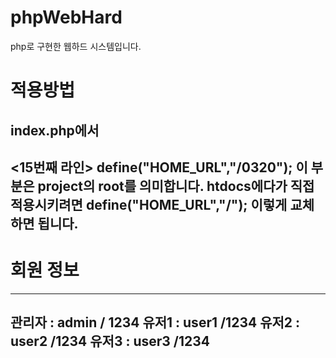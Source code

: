 # phpWebHard
php로 구현한 웹하드 시스템입니다.

# 적용방법
index.php에서
---
<15번째 라인>
define("HOME_URL","/0320");
이 부분은 project의 root를 의미합니다.
htdocs에다가 직접 적용시키려면 
define("HOME_URL","/");
이렇게 교체하면 됩니다.
---

# 회원 정보
---
관리자 : admin / 1234
유저1 : user1 /1234
유저2 : user2 /1234
유저3 : user3 /1234
---
